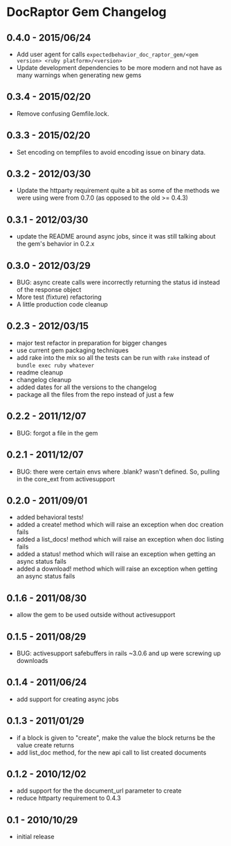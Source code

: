 # DocRaptor Gem Changelog

## 0.4.0 - 2015/06/24
* Add user agent for calls `expectedbehavior_doc_raptor_gem/<gem version> <ruby platform>/<version>`
* Update development dependencies to be more modern and not have as many warnings when generating new gems

## 0.3.4 - 2015/02/20
* Remove confusing Gemfile.lock.

## 0.3.3 - 2015/02/20
* Set encoding on tempfiles to avoid encoding issue on binary data.

## 0.3.2 - 2012/03/30
* Update the httparty requirement quite a bit as some of the methods
  we were using were from 0.7.0 (as opposed to the old >= 0.4.3)

## 0.3.1 - 2012/03/30
* update the README around async jobs, since it was still talking
  about the gem's behavior in 0.2.x

## 0.3.0 - 2012/03/29
* BUG: async create calls were incorrectly returning the status id
  instead of the response object
* More test (fixture) refactoring
* A little production code cleanup

## 0.2.3 - 2012/03/15
* major test refactor in preparation for bigger changes
* use current gem packaging techniques
* add rake into the mix so all the tests can be run with `rake` instead of `bundle exec ruby whatever`
* readme cleanup
* changelog cleanup
* added dates for all the versions to the changelog
* package all the files from the repo instead of just a few

## 0.2.2 - 2011/12/07
* BUG: forgot a file in the gem

## 0.2.1 - 2011/12/07
* BUG: there were certain envs where .blank? wasn't defined. So,
pulling in the core_ext from activesupport

## 0.2.0 - 2011/09/01
* added behavioral tests!
* added a create! method which will raise an exception when doc creation fails
* added a list_docs! method which will raise an exception when doc listing fails
* added a status! method which will raise an exception when getting an async status fails
* added a download! method which will raise an exception when getting an async status fails

## 0.1.6 - 2011/08/30
* allow the gem to be used outside without activesupport

## 0.1.5 - 2011/08/29
* BUG: activesupport safebuffers in rails ~3.0.6 and up were screwing up downloads

## 0.1.4 - 2011/06/24
* add support for creating async jobs

## 0.1.3 - 2011/01/29
* if a block is given to "create", make the value the block returns be the
  value create returns
* add list_doc method, for the new api call to list created documents

## 0.1.2 - 2010/12/02
* add support for the the document_url parameter to create
* reduce httparty requirement to 0.4.3

## 0.1 - 2010/10/29
* initial release
